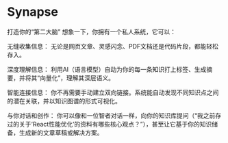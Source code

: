 # Synapse

打造你的“第二大脑”
想象一下，你拥有一个私人系统，它可以：

无缝收集信息： 无论是网页文章、灵感闪念、PDF文档还是代码片段，都能轻松存入。

深度理解信息： 利用AI（语言模型）自动为你的每一条知识打上标签、生成摘要，并将其“向量化”，理解其深层语义。

智能连接信息： 你不再需要手动建立双向链接。系统能自动发现不同知识点之间的潜在关联，并以知识图谱的形式可视化。

与你对话和创作： 你可以像和一位智者对话一样，向你的知识库提问（“我之前存过的关于‘React性能优化’的资料有哪些核心观点？”），甚至让它基于你的知识储备，生成新的文章草稿或解决方案。
